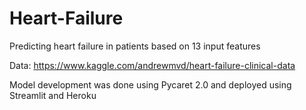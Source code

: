 # Heart-Failure

Predicting heart failure in patients based on 13 input features

Data: https://www.kaggle.com/andrewmvd/heart-failure-clinical-data

Model development was done using Pycaret 2.0 and deployed using Streamlit and Heroku

